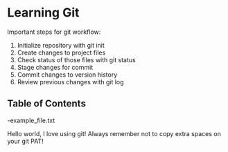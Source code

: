 # Learning Git

Important steps for git workflow:

1. Initialize repository with git init
2. Create changes to project files
3. Check status of those files with git status
4. Stage changes for commit
5. Commit changes to version history
6. Review previous changes with git log

## Table of Contents

-example_file.txt

Hello world, I love using git!
Always remember not to copy extra spaces on your git PAT!
